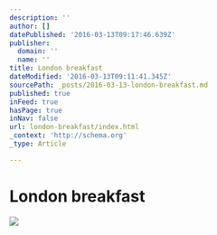 ```yaml
---
description: ''
author: []
datePublished: '2016-03-13T09:17:46.639Z'
publisher:
  domain: ''
  name: ''
title: London breakfast
dateModified: '2016-03-13T09:11:41.345Z'
sourcePath: _posts/2016-03-13-london-breakfast.md
published: true
inFeed: true
hasPage: true
inNav: false
url: london-breakfast/index.html
_context: 'http://schema.org'
_type: Article

---
```

# London breakfast
![](https://the-grid-user-content.s3-us-west-2.amazonaws.com/dad5acbb-111c-428c-906b-44f5b01ec6b2.png)